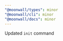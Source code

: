 ```yaml
---
"@moonwall/types": minor
"@moonwall/cli": minor
"@moonwall/docs": minor
---
```


Updated `init` command

